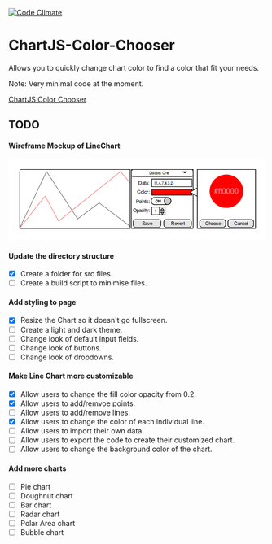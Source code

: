 [![Code Climate](https://codeclimate.com/github/Dobflem/ChartJS-Color-Chooser/badges/gpa.svg)](https://codeclimate.com/github/Dobflem/ChartJS-Color-Chooser)


# ChartJS-Color-Chooser
Allows you to quickly change chart color to find a color that fit your needs.

Note: Very minimal code at the moment.

[ChartJS Color Chooser](https://dobflem.github.io/ChartJS-Color-Chooser/)

## TODO

#### Wireframe Mockup of LineChart
![alt linechart-wireframe](https://github.com/Dobflem/ChartJS-Color-Chooser/blob/master/ChartJS-Line-Wireframe.png)

#### Update the directory structure
- [X] Create a folder for src files.
- [ ] Create a build script to minimise files.

#### Add styling to page
- [X] Resize the Chart so it doesn't go fullscreen.
- [ ] Create a light and dark theme.
- [ ] Change look of default input fields.
- [ ] Change look of buttons.
- [ ] Change look of dropdowns.

#### Make Line Chart more customizable
- [X] Allow users to change the fill color opacity from 0.2.
- [X] Allow users to add/remvoe points.
- [ ] Allow users to add/remove lines.
- [X] Allow users to change the color of each individual line.
- [ ] Allow users to import their own data.
- [ ] Allow users to export the code to create their customized chart.
- [ ] Allow users to change the background color of the chart.

#### Add more charts
- [ ] Pie chart
- [ ] Doughnut chart
- [ ] Bar chart
- [ ] Radar chart
- [ ] Polar Area chart
- [ ] Bubble chart
